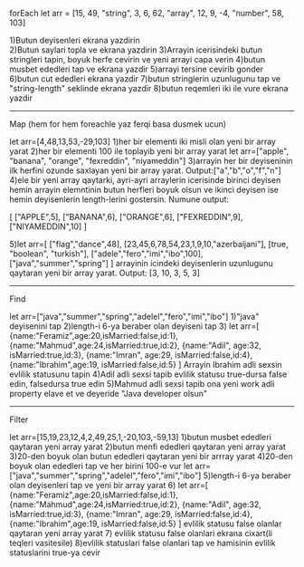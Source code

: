 forEach
let arr = [15, 49, "string", 3, 6, 62, "array", 12, 9, -4, "number", 58, 103]

1)Butun deyisenleri ekrana yazdirin        
2)Butun saylari topla ve ekrana yazdirin
3)Arrayin icerisindeki butun stringleri tapin, boyuk herfe cevirin ve yeni arrayi capa verin
4)butun musbet ededleri tap ve ekrana yazdir
5)arrayi tersine cevirib gonder
6)butun cut ededleri ekrana yazdir
7)butun stringlerin uzunlugunu tap ve "string-length" seklinde ekrana yazdir
8)butun reqemleri iki ile vure ekrana yazdir

-------------------------------------------------------------------------------------------------------------------

Map (hem for hem foreachle yaz ferqi basa dusmek ucun)

let arr=[4,48,13,53,-29,103]
1)her bir elementi iki misli olan yeni bir array yarat
2)her bir elementi 100 ile toplayib yeni bir array yarat
let arr=["apple", "banana", "orange", "fexreddin", "niyameddin"]
3)arrayin her bir deyiseninin ilk herfini ozunde saxlayan yeni bir array yarat. Output:["a","b","o","f","n"]
4)ele bir yeni array qaytarki, ayri-ayri arraylerin icerisinde birinci deyisen hemin arrayin elemntinin butun herfleri boyuk olsun ve ikinci deyisen ise hemin deyisenlerin length-lerini gostersin. Numune output:

[
    ["APPLE",5],
    ["BANANA",6],
    ["ORANGE",6],
    ["FEXREDDIN",9],
    ["NIYAMEDDIN",10]
]

5)let arr=[
    ["flag","dance",48],
    [23,45,6,78,54,23,1,9,10,"azerbaijani"],
    [true, "boolean", "turkish"],
    ["adele","fero","imi","ibo",100],
    ["java","summer","spring"]
] 
arrayinin icindeki deyisenlerin uzunlugunu qaytaran yeni bir array yarat. Output: [3, 10, 3, 5, 3]


------------------------------------------------------------------------------------------------------------------
Find

let arr=["java","summer","spring","adelel","fero","imi","ibo"]
1)"java" deyisenini tap
2)length-i 6-ya beraber olan deyiseni tap
3)
let arr=[
    {name:"Feramiz",age:20,isMarried:false,id:1},
    {name:"Mahmud",age:24,isMarried:true,id:2},
    {name:"Adil", age:32, isMarried:true,id:3},
    {name:"Imran", age:29, isMarried:false,id:4},
    {name:"Ibrahim",age:19, isMarried:false,id:5}
]
Arrayin Ibrahim adli sexsin evlilik statusunu tapin
4)Adil adli sexsi tapib evlilik statusu true-dursa false edin, falsedursa true edin
5)Mahmud adli sexsi tapib ona yeni work adli property elave et ve deyeride "Java developer olsun"

-------------------------------------------------------------------------------------------------------------------

Filter

let arr=[15,19,23,12,4,2,49,25,1,-20,103,-59,13]
1)butun musbet ededleri qaytaran yeni array yarat
2)butun menfi ededleri qaytaran yeni array yarat
3)20-den boyuk olan butun ededleri qaytaran yeni bir arrray yarat
4)20-den boyuk olan ededleri tap ve her birini 100-e vur
let arr=["java","summer","spring","adelel","fero","imi","ibo"]
5)length-i 6-ya beraber olan deyisenleri tap ve yeni bir array yarat
6)
let arr=[
    {name:"Feramiz",age:20,isMarried:false,id:1},
    {name:"Mahmud",age:24,isMarried:true,id:2},
    {name:"Adil", age:32, isMarried:true,id:3},
    {name:"Imran", age:29, isMarried:false,id:4},
    {name:"Ibrahim",age:19, isMarried:false,id:5}
]
evlilik statusu false olanlar qaytaran yeni array yarat
7) evlilik statusu false olanlari ekrana cixart(li teqleri vasitesile)
8)evlilik statuslari false olanlari tap ve hamisinin evlilik statuslarini true-ya cevir